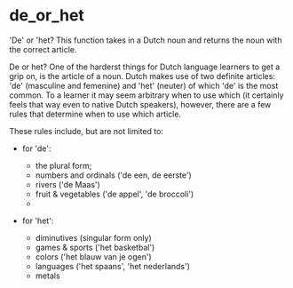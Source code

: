 # de_or_het
'De' or 'het? This function takes in a Dutch noun and returns the noun with the correct article.

De or het?
One of the harderst things for Dutch language learners to get a grip on, is the article of a noun. 
Dutch makes use of two definite articles: 'de' (masculine and femenine) and 
'het' (neuter) of which 'de' is the most common.
To a learner it may seem arbitrary when to use which (it certainly feels that way even to
native Dutch speakers), however, there are a few rules that determine when to use 
which article.

These rules include, but are not limited to:
* for 'de':
	- the plural form;
	- numbers and ordinals ('de een, de eerste')
	- rivers ('de Maas')
	- fruit & vegetables ('de appel', 'de broccoli')
	- 

* for 'het':
	- diminutives (singular form only)
	- games & sports ('het basketbal')
	- colors ('het blauw van je ogen')
	- languages ('het spaans', 'het nederlands')
	- metals
